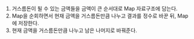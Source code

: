 1. 거스름돈이 될 수 있는 금액들을 금액이 큰 순서대로 Map 자료구조에 담는다.
2. Map을 순회하면서 현재 금액을 거스름돈만큼 나누고 결과를 정수로 바꾼 뒤, Map에 저장한다.
3. 현재 금액을 거스름돈만큼 나누고 남은 나머지로 바꿔준다.
